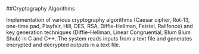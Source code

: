 ##Cryptography Algorithms

Implementation of various cryptography algorithms (Caesar cipher, Rot-13, one-time pad, Playfair, Hill, DES, RSA, Diffie-Hellman, Feistel, Railfence) and key generation techniques (Diffie-Hellman, Linear Congruential, Blum Blum Shub) in C and C++. The system reads inputs from a text file and generates encrypted and decrypted outputs in a text file.
